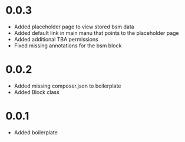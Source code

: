 # 0.0.3
- Added placeholder page to view stored bsm data
- Added default link in main manu that points to the placeholder page
- Added additional TBA permissions
- Fixed missing annotations for the bsm block

# 0.0.2
- Added missing composer.json to boilerplate
- Added Block class

# 0.0.1
- Added boilerplate
